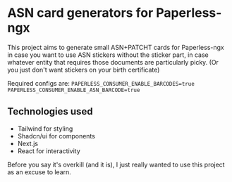 # ASN card generators for Paperless-ngx
This project aims to generate small ASN+PATCHT cards for Paperless-ngx in case you want to use ASN stickers
without the sticker part, in case whatever entity that requires those documents
are particularly picky. (Or you just don't want stickers on your birth certificate)

Required configs are:
`PAPERLESS_CONSUMER_ENABLE_BARCODES=true`
`PAPERLESS_CONSUMER_ENABLE_ASN_BARCODE=true`

## Technologies used
- Tailwind for styling
- Shadcn/ui for components
- Next.js
- React for interactivity

Before you say it's overkill (and it is), I just really wanted to use this project as an excuse to learn.

